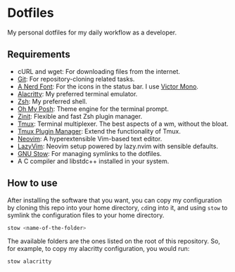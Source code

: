 # Dotfiles

My personal dotfiles for my daily workflow as a developer.

## Requirements

- cURL and wget: For downloading files from the internet.
- [Git](https://git-scm.com/): For repository-cloning related tasks.
- [A Nerd Font](https://www.nerdfonts.com/): For the icons in the status bar. I use [Victor Mono](https://rubjo.github.io/victor-mono/).
- [Alacritty](https://alacritty.org): My preferred terminal emulator.
- [Zsh](https://www.zsh.org/): My preferred shell.
- [Oh My Posh](https://ohmyposh.dev/): Theme engine for the terminal prompt.
- [Zinit](https://github.com/zdharma-continuum/zinit): Flexible and fast Zsh plugin manager.
- [Tmux](https://github.com/tmux/tmux/wiki): Terminal multiplexer. The best aspects of a wm, without the bloat.
- [Tmux Plugin Manager](https://github.com/tmux-plugins/tpm): Extend the functionality of Tmux.
- [Neovim](https://neovim.io/): A hyperextensible Vim-based text editor.
- [LazyVim](https://www.lazyvim.org): Neovim setup powered by lazy.nvim with sensible defaults.
- [GNU Stow](https://www.gnu.org/software/stow/): For managing symlinks to the dotfiles.
- A C compiler and libstdc++ installed in your system.

## How to use

After installing the software that you want, you can copy my configuration by cloning this repo into your home directory, `cd`ing into it, and using `stow` to symlink the configuration files to your home directory.

```bash
stow <name-of-the-folder>
```

The available folders are the ones listed on the root of this repository. So, for example, to copy my alacritty configuration, you would run:

```bash
stow alacritty
```
